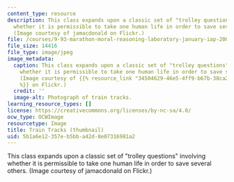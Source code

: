 ```yaml
---
content_type: resource
description: This class expands upon a classic set of "trolley questions" involving
  whether it is permissible to take one human life in order to save several others.
  (Image courtesy of jamacdonald on Flickr.)
file: /courses/9-93-marathon-moral-reasoning-laboratory-january-iap-2007/5b1a6e12357eb5bba42d8e07316981a2_9-93iap07-th.jpg
file_size: 14416
file_type: image/jpeg
image_metadata:
  caption: This class expands upon a classic set of "trolley questions" involving
    whether it is permissible to take one human life in order to save several others.
    (Image courtesy of {{% resource_link "34504629-46e5-4ff9-b67b-38ca2c01ab54" "jamacdonald"
    %}} on Flickr.)
  credit: ''
  image-alt: Photograph of train tracks.
learning_resource_types: []
license: https://creativecommons.org/licenses/by-nc-sa/4.0/
ocw_type: OCWImage
resourcetype: Image
title: Train Tracks (thumbnail)
uid: 5b1a6e12-357e-b5bb-a42d-8e07316981a2
---
```

This class expands upon a classic set of "trolley questions" involving whether it is permissible to take one human life in order to save several others. (Image courtesy of jamacdonald on Flickr.)